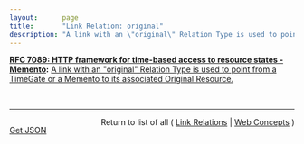```yaml
---
layout:      page
title:       "Link Relation: original"
description: "A link with an \"original\" Relation Type is used to point from a TimeGate or a Memento to its associated Original Resource."
---
```


**[RFC 7089: HTTP framework for time-based access to resource states - Memento](/specs/IETF/RFC/7089 "The HTTP-based Memento framework bridges the present and past Web. It facilitates obtaining representations of prior states of a given resource by introducing datetime negotiation and TimeMaps. Datetime negotiation is a variation on content negotiation that leverages the given resource's URI and a user agent's preferred datetime. TimeMaps are lists that enumerate URIs of resources that encapsulate prior states of the given resource. The framework also facilitates recognizing a resource that encapsulates a frozen prior state of another resource."):** [A link with an "original" Relation Type is used to point from a TimeGate or a Memento to its associated Original Resource.](http://tools.ietf.org/html/rfc7089#section-2.2.1 "Read documentation for Link Relation &#34;original&#34;")

<br/>
<hr/>

<p style="float : left"><a href="original.json" title="Get JSON representing this particular Web Concept">Get JSON</a></p>
<p style="text-align: right">Return to list of all ( <a href="../link-relations">Link Relations</a> | <a href="../">Web Concepts</a> )</p>
